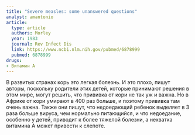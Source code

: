 ```yaml
---
title: "Severe measles: some unanswered questions"
analyst: amantonio
article:
  type: article
  authors: Morley
  year: 1983
  journal: Rev Infect Dis
  link: https://www.ncbi.nlm.nih.gov/pubmed/6878999
  pubmed: 6878999
drugs:
- Витамин A
---
```


В развитых странах корь это легкая болезнь. И это плохо, пишут авторы, поскольку родители этих детей, которые принимают решения в этом мире, могут решить, что прививка от кори не так уж и важна. Но в Африке от кори умирают в 400 раз больше, и поэтому прививка там очень важна. Также они пишут, что недоедающий ребенок выделяет в 3 раза больше вируса, чем нормально питающийся, и что недоедание, особенно у детей, приводит к более тяжелой болезни, а нехватка витамина А может привести к слепоте.
